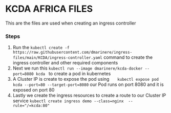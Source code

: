 # KCDA AFRICA FILES 

This are the files are used when creating an ingress controller

### Steps 

1. Run the ` kubectl create -f https://raw.githubusercontent.com/dmarinere/ingress-files/main/KCDA/ingress-controller.yaml ` command to create the ingress controller and other required components
2. Next we run this `kubectl run --image dmarinere/kcda-docker --port=8080 kcda ` to create a pod in kubernetes
3. A Cluster IP is create to expose the pod using `    kubectl expose pod kcda --port=80 --target-port=8080 ` our Pod runs on port 8080 and it is exposed on port 80 
4. Lastly we create the ingress resources to create a route to our Cluster IP service `kubectl create ingress demo --class=nginx  --rule="/=kcda:80"`


